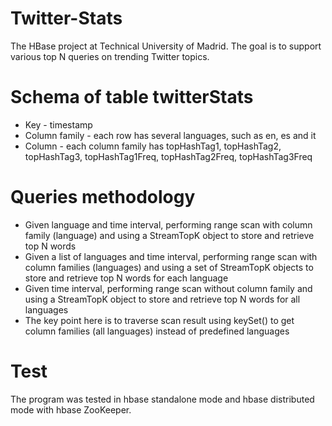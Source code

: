 # Twitter-Stats
The HBase project at Technical University of Madrid. The goal is to support various top N queries on trending Twitter topics.

# Schema of table twitterStats
* Key - timestamp
* Column family - each row has several languages, such as en, es and it
* Column - each column family has topHashTag1, topHashTag2, topHashTag3, topHashTag1Freq, topHashTag2Freq, topHashTag3Freq

# Queries methodology
* Given language and time interval, performing range scan with column family (language) and using a StreamTopK object to store and retrieve top N words
* Given a list of languages and time interval, performing range scan with column families (languages) and using a set of StreamTopK objects to store and retrieve top N words for each language
* Given time interval, performing range scan without column family and using a StreamTopK object to store and retrieve top N words for all languages
* The key point here is to traverse scan result using keySet() to get column families (all languages) instead of predefined languages

# Test
The program was tested in hbase standalone mode and hbase distributed mode with hbase ZooKeeper.
